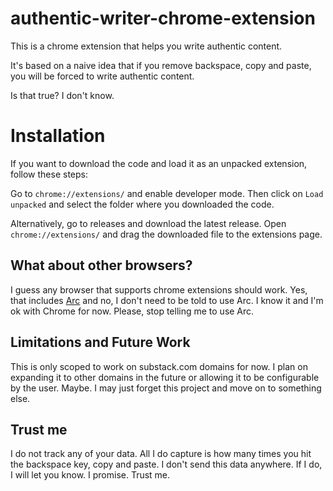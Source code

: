 # authentic-writer-chrome-extension

This is a chrome extension that helps you write authentic content.

It's based on a naive idea that if you remove backspace, copy and paste, you will be forced to write authentic content.

Is that true? I don't know.

# Installation

If you want to download the code and load it as an unpacked extension, follow these steps:

Go to `chrome://extensions/` and enable developer mode. Then click on `Load unpacked` and select the folder where you downloaded the code.

Alternatively, go to releases and download the latest release. Open `chrome://extensions/` and drag the downloaded file to the extensions page.


## What about other browsers?

I guess any browser that supports chrome extensions should work. Yes, that includes [Arc](https://arc.net/) and no, I don't need to be told to use Arc. I know it and I'm ok with Chrome for now. Please, stop telling me to use Arc.

## Limitations and Future Work

This is only scoped to work on substack.com domains for now. I plan on expanding it to other domains in the future or allowing it to be configurable by the user. Maybe. I may just forget this project and move on to something else.

## Trust me

I do not track any of your data. All I do capture is how many times you hit the backspace key, copy and paste. I don't send this data anywhere. If I do, I will let you know. I promise. Trust me.